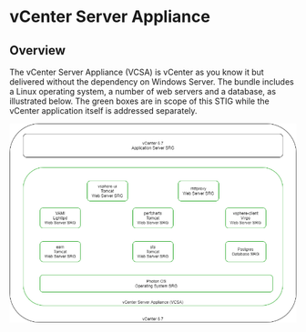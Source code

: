 # vCenter Server Appliance

## Overview
The vCenter Server Appliance (VCSA) is vCenter as you know it but delivered without the dependency on Windows Server. The bundle includes a Linux operating system, a number of web servers and a database, as illustrated below. The green boxes are in scope of this STIG while the vCenter application itself is addressed separately.


![vCenter Server Application Logical Diagram](./Diagram.png)

